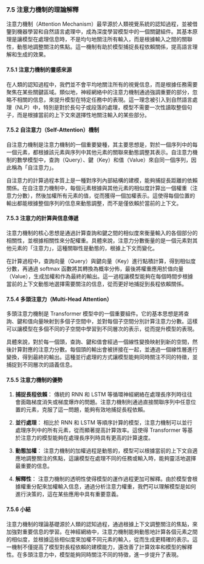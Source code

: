 ### **7.5 注意力機制的理論解釋**

注意力機制（Attention Mechanism）最早源於人類視覺系統的認知過程，並被借鑒到機器學習和自然語言處理中，成為深度學習模型中的一個關鍵組件。其基本原理是讓模型在處理信息時，不是均勻地關注所有輸入，而是根據輸入之間的關聯性，動態地調整關注的焦點。這一機制有助於模型捕捉長程依賴關係，提高語言理解和生成的效果。

#### **7.5.1 注意力機制的靈感來源**

在人類的認知過程中，我們並不會平均地關注所有的視覺信息，而是根據任務需要聚焦在某些關鍵區域。類似地，神經網絡中的注意力機制通過強調重要的部分，忽略不相關的信息，來提升模型在特定任務中的表現。這一理念被引入到自然語言處理（NLP）中，特別是對於長句子或段落的處理，模型不需要一次性讀取整個句子，而是根據當前的上下文來選擇性地關注輸入的某些部分。

#### **7.5.2 自注意力（Self-Attention）機制**

自注意力機制是注意力機制的一個重要變種，其主要思想是，對於一個序列中的每一個元素，都根據該元素與序列中其他元素的關聯來動態調整其表示。自注意力機制的數學模型中，查詢（Query）、鍵（Key）和值（Value）來自同一個序列，因此稱為「自注意力」。

自注意力的計算過程本質上是一種對序列內部結構的建模，能夠捕捉長距離的依賴關係。在自注意力機制中，每個元素根據與其他元素的相似度計算出一個權重（注意力分數），然後加權所有元素的值，從而獲得一個加權表示。這使得每個位置的輸出都能根據整個序列的信息來動態調整，而不是僅依賴於當前的上下文。

#### **7.5.3 注意力的計算與信息傳遞**

注意力機制的核心思想是通過計算查詢和鍵之間的相似度來衡量輸入的各個部分的相關性，並根據相關性來分配權重。具體來說，注意力分數衡量的是一個元素對其他元素的「注意力」，這種關聯性是動態的，根據上下文而變化。

在計算過程中，查詢向量（Query）與鍵向量（Key）進行點積計算，得到相似度分數，再通過 softmax 函數將其轉換為概率分佈，最後將權重應用於值向量（Value），生成加權和作為最終的輸出。這一過程讓模型能夠在每個時間步根據當前的上下文動態地選擇需要關注的信息，從而更好地捕捉到長程依賴關係。

#### **7.5.4 多頭注意力（Multi-Head Attention）**

多頭注意力機制是 Transformer 模型中的一個重要組件。它的基本思想是將查詢、鍵和值向量映射到多個子空間中，並對每個子空間分別計算注意力分數。這樣可以讓模型在多個不同的子空間中學習到不同層次的表示，從而提升模型的表現。

具體來說，對於每一個頭，查詢、鍵和值會經過一個線性變換映射到新的空間，然後計算對應的注意力分數。每個頭的輸出會被拼接在一起，並通過一個線性層進行變換，得到最終的輸出。這種並行處理的方式讓模型能夠同時關注不同的特徵，並捕捉到不同層次的語義信息。

#### **7.5.5 注意力機制的優勢**

1. **捕捉長程依賴**：
   傳統的 RNN 和 LSTM 等循環神經網絡在處理長序列時往往會面臨梯度消失或梯度爆炸的問題。注意力機制則通過直接關聯序列中任意位置的元素，克服了這一問題，能夠有效地捕捉長程依賴。

2. **並行處理**：
   相比於 RNN 和 LSTM 等順序計算的模型，注意力機制可以並行處理序列中的所有元素，從而顯著提高計算效率。這使得 Transformer 等基於注意力的模型能夠在處理長序列時具有更高的計算速度。

3. **動態加權**：
   注意力機制的加權過程是動態的，模型可以根據當前的上下文自適應地調整關注的焦點，這讓模型在處理不同的任務或輸入時，能夠靈活地選擇最重要的信息。

4. **解釋性**：
   注意力機制的透明性使得模型的運作過程更加可解釋。由於模型會根據權重分配來加權輸入信息，通過分析注意力權重，我們可以理解模型是如何進行決策的，這在某些應用中具有重要意義。

#### **7.5.6 小結**

注意力機制的理論基礎源於人類的認知過程，通過根據上下文調整關注的焦點，來加強對重要信息的學習。在神經網絡中，注意力機制能夠動態地計算各個元素之間的相似度，並根據這些相似度來加權不同元素的輸入，從而生成更精確的表示。這一機制不僅提高了模型對長程依賴的建模能力，還改善了計算效率和模型的解釋性。在多頭注意力中，模型能夠同時關注不同的特徵，進一步提升了表現。